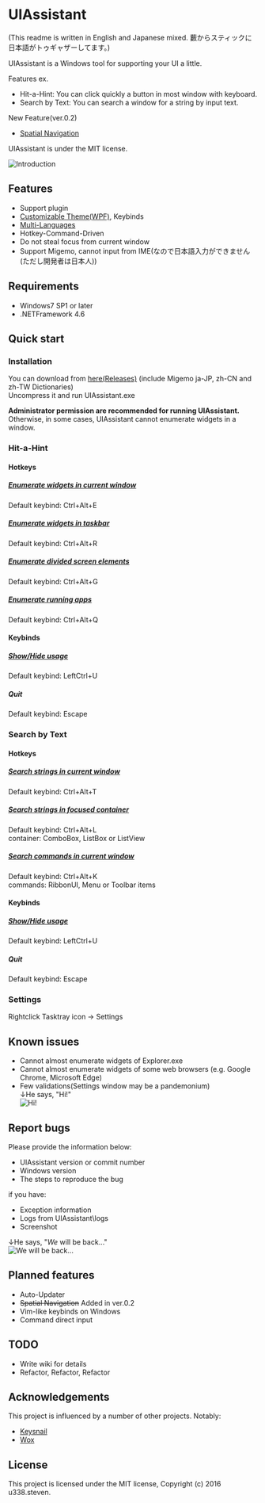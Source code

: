 # UIAssistant

(This readme is written in English and Japanese mixed. 藪からスティックに日本語がトゥギャザーしてます。)

UIAssistant is a Windows tool for supporting your UI a little.

Features ex.

- Hit-a-Hint: You can click quickly a button in most window with keyboard.
- Search by Text: You can search a window for a string by input text.

New Feature(ver.0.2)

- [Spatial Navigation](https://github.com/u338steven/UIAssistant/wiki/Spatial-Navigation)

UIAssistant is under the MIT license.

<!--See https://github.com/u338steven/UIAssistant/wiki for details.-->

![Introduction](https://raw.github.com/wiki/u338steven/UIAssistant/images/demo/introduction.gif)

## Features

- Support plugin
- [Customizable Theme(WPF)](https://github.com/u338steven/UIAssistant/wiki/Customizable-Theme), Keybinds
- [Multi-Languages](https://github.com/u338steven/UIAssistant/wiki/Multi-Languages)
- Hotkey-Command-Driven
- Do not steal focus from current window
- Support Migemo, cannot input from IME(なので日本語入力ができません(ただし開発者は日本人))

## Requirements

- Windows7 SP1 or later
- .NETFramework 4.6

## Quick start

### Installation

You can download from [here(Releases)](https://github.com/u338steven/UIAssistant/releases/) (include Migemo ja-JP, zh-CN and zh-TW Dictionaries)  
Uncompress it and run UIAssistant.exe

**Administrator permission are recommended for running UIAssistant.**  
Otherwise, in some cases, UIAssistant cannot enumerate widgets in a window.

### Hit-a-Hint

#### Hotkeys

##### [Enumerate widgets in current window](https://github.com/u338steven/UIAssistant/wiki/Enumerate-widgets-in-current-window)

Default keybind: Ctrl+Alt+E

##### [Enumerate widgets in taskbar](https://github.com/u338steven/UIAssistant/wiki/Enumerate-widgets-in-taskbar)

Default keybind: Ctrl+Alt+R

##### [Enumerate divided screen elements](https://github.com/u338steven/UIAssistant/wiki/Enumerate-divided-screen-elements)

Default keybind: Ctrl+Alt+G

##### [Enumerate running apps](https://github.com/u338steven/UIAssistant/wiki/Enumerate-running-apps)

Default keybind: Ctrl+Alt+Q

#### Keybinds

##### [Show/Hide usage](https://github.com/u338steven/UIAssistant/wiki/Show-Hide-usage)

Default keybind: LeftCtrl+U

##### Quit

Default keybind: Escape

### Search by Text

#### Hotkeys

##### [Search strings in current window](https://github.com/u338steven/UIAssistant/wiki/Search-strings-in-current-window)

Default keybind: Ctrl+Alt+T

##### [Search strings in focused container](https://github.com/u338steven/UIAssistant/wiki/Search-strings-in-focused-container)

Default keybind: Ctrl+Alt+L  
container: ComboBox, ListBox or ListView

##### [Search commands in current window](https://github.com/u338steven/UIAssistant/wiki/Search-commands-in-current-window)

Default keybind: Ctrl+Alt+K  
commands: RibbonUI, Menu or Toolbar items

#### Keybinds

##### [Show/Hide usage](https://github.com/u338steven/UIAssistant/wiki/Show-Hide-usage)

Default keybind: LeftCtrl+U

##### Quit

Default keybind: Escape

### Settings

Rightclick Tasktray icon -> Settings

## Known issues

- Cannot almost enumerate widgets of Explorer.exe
- Cannot almost enumerate widgets of some web browsers (e.g. Google Chrome, Microsoft Edge)
- Few validations(Settings window may be a pandemonium)  
↓He says, "Hi!"  
![Hi!](https://raw.github.com/wiki/u338steven/UIAssistant/images/hi.png)

## Report bugs

Please provide the information below:

- UIAssistant version or commit number
- Windows version
- The steps to reproduce the bug

if you have:

- Exception information
- Logs from UIAssistant\logs
- Screenshot

↓He says, "*We* will be back..."  
![We will be back...](https://raw.github.com/wiki/u338steven/UIAssistant/images/wewillbeback.png)

## Planned features

- Auto-Updater
- ~~Spatial Navigation~~ Added in ver.0.2
- Vim-like keybinds on Windows
- Command direct input

## TODO

- Write wiki for details
- Refactor, Refactor, Refactor

## Acknowledgements

This project is influenced by a number of other projects. Notably:

- [Keysnail](https://github.com/mooz/keysnail)
- [Wox](https://github.com/Wox-launcher/Wox)

## License

This project is licensed under the MIT license, Copyright (c) 2016 u338.steven.

